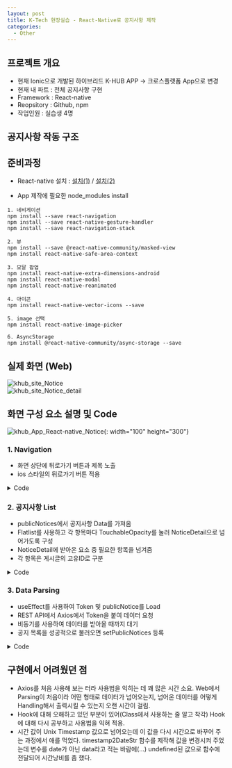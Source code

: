 ```yaml
---
layout: post
title: K-Tech 현장실습 - React-Native로 공지사항 제작
categories:
  - Other
---
```


## 프로젝트 개요
 - 현재 Ionic으로 개발된 하이브리드 K-HUB APP -> 크로스플랫폼 App으로 변경
 - 현재 내 파트 : 전체 공지사항 구현
 - Framework : React-native
 - Reopsitory : Github, npm
 - 작업인원 : 실습생 4명
  
## 공지사항 작동 구조

## 준비과정
 - React-native 설치 : [설치(1)](http://takeaimk.tk/react-native/2019/12/26/(React-native)1.React-Native-%EC%84%A4%EC%B9%98.html) / [설치(2)](http://takeaimk.tk/react-native/2019/12/27/(React-native)2.React-Native-%EC%8B%A4%ED%96%89.html)  

 - App 제작에 필요한 node_modules install  

 ```
1. 네비게이션
 npm install --save react-navigation
 npm install --save react-native-gesture-handler
 npm install --save react-navigation-stack

2. 뷰
 npm install --save @react-native-community/masked-view
 npm install react-native-safe-area-context

3. 모달 팝업
 npm install react-native-extra-dimensions-android
 npm install react-native-modal
 npm install react-native-reanimated

4. 아이콘
 npm install react-native-vector-icons --save

5. image 선택
 npm install react-native-image-picker

6. AsyncStorage
 npm install @react-native-community/async-storage --save
 ```  
## 실제 화면 (Web)
![khub_site_Notice](/assets/images/Other/khub_site_notice.PNG)  
![khub_site_Notice_detail](/assets/images/Other/khub_site_notice_detail.PNG)  

## 화면 구성 요소 설명 및 Code
![khub_App_React-native_Notice](/assets/images/Other/khub_app_rn_notice.png){: width="100" height="300"}  

### 1. Navigation
- 화면 상단에 뒤로가기 버튼과 제목 노출
- ios 스타일의 뒤로가기 버튼 적용

<details>
<summary>Code</summary>

```javascript
<View style={styles.header}>
    <Icon onPress={()=>{navigation.goBack()}} style={{color:'#fff',fontSize:26, position:'absolute',left:15,}} name='ios-arrow-back'/>
    <Text style={styles.title}>공지사항</Text>
</View>
```
</details>

### 2. 공지사항 List
- publicNotices에서 공지사항 Data를 가져옴
- Flatlist를 사용하고 각 항목마다 TouchableOpacity를 눌러 
NoticeDetail으로 넘어가도록 구성
- NoticeDetail에 받아온 요소 중 필요한 항목을 넘겨줌
- 각 항목은 게시글의 고유ID로 구분

<details>
<summary>Code</summary>

```javascript
const [publicNotices,setPublicNotices] = useState([]);
//Hook를 사용하여 publicNotices를 Update
...

<View style={styles.contents}>
  <FlatList
      data ={publicNotices}
      numColumns={1}
      renderItem = {({item})=>
      <View style={styles.list}>
          <TouchableOpacity
              onPress={()=>navigation.navigate('NoticeDetail',{
                  title: item.title,
                  body: item.body,
                  ...(넘겨지는 Data)...
              })
          }>
          
          <Text numberOfLines={1}style={{fontSize:20}}>
              {item.title}
          </Text>
          <Text style={{fontSize:12}}>
              {item.userName} | {timestamp2DateStr(item.date)} | {item.count}
          </Text>
          
          </TouchableOpacity>
      </View>
      }
      keyExtractor = {(item,postId)=>item.postId}
  />
</View>
```
</details>

### 3. Data Parsing
- useEffect를 사용하여 Token 및 publicNotice를 Load
- REST API에서 Axios에서 Token을 붙여 데이터 요청
- 비동기를 사용하여 데이터를 받아올 때까지 대기
- 공지 목록을 성공적으로 불러오면 setPublicNotices 등록

<details>
<summary>Code</summary>

```javascript
const [token,setToken] = useState('');
const [load,setLoad] = useState(false);

...

useEffect(()=>{
    const getToken = async () => {
        ...(Token 가져오기)...
        setToken(tkn);
    } 
    getToken();
},[]);

useEffect(()=>{
    getPublicNotices();
    setLoad(true);
},[token]);

const getPublicNotices = async () => {
    await axios.get((공지사항 내용)
    ).then((res) => {
        setPublicNotices(res.data);    //성공 시 setting
    }).catch((err) => {
        console.log("전체 공지 목록을 가져오는 데 실패했습니다.");
    });
}

```
</details>

## 구현에서 어려웠던 점
- Axios를 처음 사용해 보는 터라 사용법을 익히는 데 꽤 많은 시간 소요. Web에서 Parsing이 처음이라 어떤 형태로 데이터가 넘어오는지, 넘어온 데이터를 어떻게 Handling해서 출력시킬 수 있는지 오랜 시간이 걸림.
- Hook에 대해 오해하고 있던 부분이 있어(Class에서 사용하는 줄 알고 착각) Hook에 대해 다시 공부하고 사용법을 익혀 적용.
- 시간 값이 Unix Timestamp 값으로 넘어오는데 이 값을 다시 시간으로 바꾸어 주는 과정에서 애를 먹었다. timestamp2DateStr 함수를 제작해 값을 변경시켜 주었는데 변수를 date가 아닌 data라고 적는 바람에(...) undefined된 값으로 함수에 전달되어 시간낭비를 좀 했다.